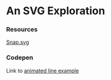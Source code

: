 # An SVG Exploration

### Resources
[Snap.svg](http://snapsvg.io/docs/)


### Codepen
Link to [animated line example](https://codepen.io/Tenteku/pen/xPWyME)